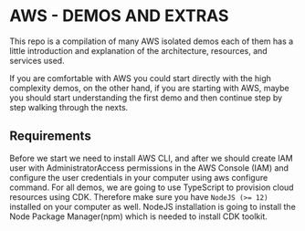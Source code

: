 # AWS - DEMOS AND EXTRAS

This repo is a compilation of many AWS isolated demos each of them has a little introduction and explanation of the architecture, resources, and services used.

If you are comfortable with AWS you could start directly with the high complexity demos, on the other hand, if you are starting with AWS, maybe you should start understanding the first demo and then continue step by step walking through the nexts.

## Requirements

Before we start we need to install AWS CLI, and after we should create IAM user with AdministratorAccess permissions in the AWS Console (IAM) and configure the user credentials in your computer using aws configure command.
For all demos, we are going to use TypeScript to provision cloud resources using CDK. Therefore make sure you have `NodeJS (>= 12)` installed on your computer as well. NodeJS installation is going to install the Node Package Manager(npm) which is needed to install CDK toolkit.

